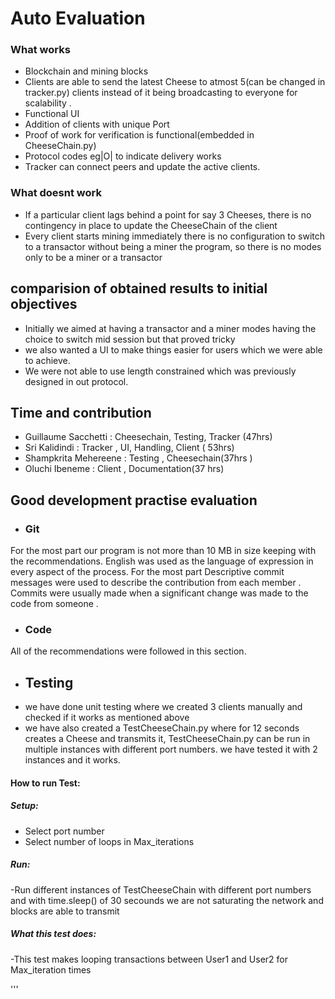 
# Auto Evaluation

### What works 
- Blockchain and mining blocks 
- Clients are able to send the latest Cheese to atmost 5(can be changed in tracker.py) clients instead of it being broadcasting to everyone for scalability . 
- Functional UI
- Addition of clients with unique Port
- Proof of work for verification is functional(embedded in CheeseChain.py)
- Protocol codes eg|O| to indicate delivery works
- Tracker can connect peers and update the active clients.

### What doesnt work
- If a particular client lags behind a point for say 3 Cheeses, there is no contingency in place to update the CheeseChain of the client
- Every client starts mining immediately there is no configuration to switch to a transactor without being a miner the program, so there is no modes only to be a miner or a transactor

## comparision of obtained results to  initial objectives

- Initially we aimed at having a transactor and a miner modes having the choice to switch mid session but that proved tricky
- we also wanted a UI to make things easier for users which we were able to achieve. 
- We were not able to use length constrained which was previously designed in out protocol.


## Time and contribution 

- Guillaume Sacchetti : Cheesechain, Testing, Tracker  (47hrs)
- Sri Kalidindi : Tracker , UI, Handling, Client ( 53hrs)
- Shampkrita Mehereene : Testing , Cheesechain(37hrs )
- Oluchi Ibeneme : Client , Documentation(37 hrs) 


## Good development practise evaluation
- ### Git
For the most part our program is not more than 10 MB in size keeping with the recommendations. 
English was used as the language of expression in every aspect of the process. For the most part 
Descriptive commit messages were used to describe the contribution from each member . Commits were usually made when a significant 
change was made to the code from someone . 
- ### Code
All of the recommendations were followed in this section.

- ## Testing
- we have done unit testing where we created 3 clients manually and checked if it works as mentioned above
- we have also created a TestCheeseChain.py where for 12 seconds creates a Cheese and transmits it, TestCheeseChain.py can be run in multiple instances with different port numbers. we have tested it with 2 instances and it works.
#### How to run Test:
##### Setup:
- Select port number
- Select number of loops in Max_iterations

##### Run:
-Run different instances of TestCheeseChain with different port numbers and with time.sleep() of 30 secounds
we are not saturating the network and blocks are able to transmit

##### What this test does:
-This test makes looping transactions between User1 and User2 for Max_iteration times


'''
